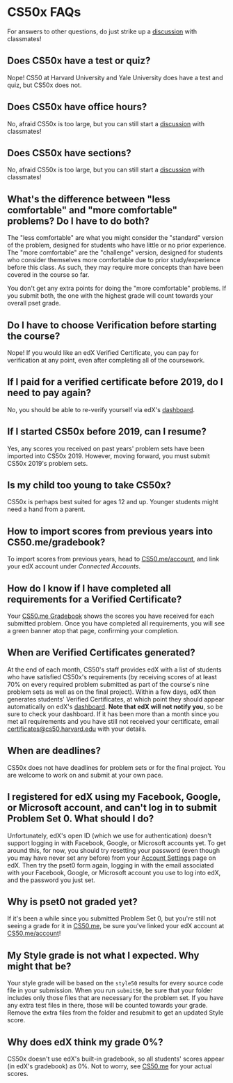 # CS50x FAQs

For answers to other questions, do just strike up a [discussion](https://cs50.edx.org/communities) with classmates!

## Does CS50x have a test or quiz?

Nope! CS50 at Harvard University and Yale University does have a test and quiz, but CS50x does not.

## Does CS50x have office hours?

No, afraid CS50x is too large, but you can still start a [discussion](https://cs50.edx.org/communities) with classmates!


## Does CS50x have sections?

No, afraid CS50x is too large, but you can still start a [discussion](https://cs50.edx.org/communities) with classmates!

## What's the difference between "less comfortable" and "more comfortable" problems? Do I have to do both?

The "less comfortable" are what you might consider the "standard" version of the problem, designed for students who have little or no prior experience. The "more comfortable" are the "challenge" version, designed for students who consider themselves more comfortable due to prior study/experience before this class.  As such, they may require more concepts than have been covered in the course so far.  

You don't get any extra points for doing the "more comfortable" problems. If you submit both, the one with the highest grade will count towards your overall pset grade.

## Do I have to choose Verification before starting the course?

Nope!  If you would like an edX Verified Certificate, you can pay for verification at any point, even after completing all of the coursework.

## If I paid for a verified certificate before 2019, do I need to pay again?

No, you should be able to re-verify yourself via edX's [dashboard](https://courses.edx.org/dashboard).

## If I started CS50x before 2019, can I resume?

Yes, any scores you received on past years' problem sets have been imported into CS50x 2019. However, moving forward, you must submit CS50x 2019's problem sets.

## Is my child too young to take CS50x?

CS50x is perhaps best suited for ages 12 and up. Younger students might need a hand from a parent.

## How to import scores from previous years into CS50.me/gradebook?

To import scores from previous years, head to [CS50.me/account](https://cs50.me/account), and link your edX account under *Connected Accounts*.

## How do I know if I have completed all requirements for a Verified Certificate?

Your [CS50.me Gradebook](https://cs50.me/gradebook) shows the scores you have received for each submitted problem.  Once you have completed all requirements, you will see a green banner atop that page, confirming your completion.  

## When are Verified Certificates generated?

At the end of each month, CS50's staff provides edX with a list of students who have satisfied CS50x's requirements (by receiving scores of at least 70% on every required problem submitted as part of the course's nine problem sets as well as on the final project). Within a few days, edX then generates students' Verified Certificates, at which point they should appear automatically on edX's [dashboard](https://courses.edx.org/dashboard). **Note that edX will not notify you**, so be sure to check your dashboard. If it has been more than a month since you met all requirements and you have still not received your certificate, email certificates@cs50.harvard.edu with your details.

## When are deadlines?

CS50x does not have deadlines for problem sets or for the final project. You are welcome to work on and submit at your own pace.  

## I registered for edX using my Facebook, Google, or Microsoft account, and can't log in to submit Problem Set 0.  What should I do?

Unfortunately, edX's open ID (which we use for authentication) doesn't support logging in with Facebook, Google, or Microsoft accounts yet. To get around this, for now, you should try resetting your password (even though you may have never set any before) from your [Account Settings](https://courses.edx.org/account/settings) page on edX.  Then try the pset0 form again, logging in with the email associated with your Facebook, Google, or Microsoft account you use to log into edX, and the password you just set.

## Why is pset0 not graded yet?

If it's been a while since you submitted Problem Set 0, but you're still not seeing a grade for it in [CS50.me](https://cs50.me/), be sure you've linked your edX account at [CS50.me/account](https://cs50.me/account)!

## My Style grade is not what I expected.  Why might that be?

Your style grade will be based on the `style50` results for every source code file in your submission.  When you run `submit50`, be sure that your folder includes only those files that are necessary for the problem set.  If you have any extra test files in there, those will be counted towards your grade.  Remove the extra files from the folder and resubmit to get an updated Style score.

## Why does edX think my grade 0%?

CS50x doesn't use edX's built-in gradebook, so all students' scores appear (in edX's gradebook) as 0%. Not to worry, see [CS50.me](https://cs50.me/) for your actual scores.
